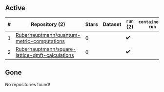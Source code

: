 ## Active
| # | Repository (2) | Stars | Dataset | `run` (2) | `containers-run` | Last Modified |
| --- | --- | --- | --- | --- | --- | --- |
| 1 | [Ruberhauptmann/quantum-metric-computations](https://github.com/Ruberhauptmann/quantum-metric-computations) | 0 |  | :heavy_check_mark: |  | 2024-07-09 14:37:58+00:00 |
| 2 | [Ruberhauptmann/square-lattice-dmft-calculations](https://github.com/Ruberhauptmann/square-lattice-dmft-calculations) | 0 |  | :heavy_check_mark: |  | 2024-06-11 08:17:46+00:00 |

## Gone
No repositories found!
